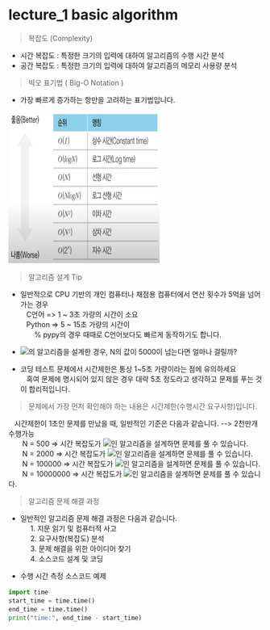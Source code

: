 
# lecture_1 basic algorithm

> 복잡도 (Complexity)

* 시간 복잡도 : 특정한 크기의 입력에 대하여 알고리즘의 수행 시간 분석
* 공간 복잡도 : 특정한 크기의 입력에 대하여 알고리즘의 메모리 사용량 분석

> 빅오 표기법 ( Big-O Notation ) <br>

* 가장 빠르게 증가하는 항만을 고려하는 표기법입니다.

<img src="../img/bigo.jpg" width="300" height="300"/>

> 알고리즘 설계 Tip
 
 * 일반적으로 CPU 기반의 개인 컴퓨터나 채점용 컴퓨터에서 연산 횟수가 5억을 넘어가는 경우<br>
 &nbsp;&nbsp; C언어 => 1 ~ 3초 가량의 시간이 소요<br>
 &nbsp;&nbsp; Python => 5 ~ 15초 가량의 시간이<br>
 &nbsp;&nbsp;&nbsp;&nbsp;&nbsp;&nbsp; % pypy의 경우 때때로 C언어보다도 빠르게 동작하기도 합니다.<br>

* <img src="https://render.githubusercontent.com/render/math?math=O(N^3)">의 알고리즘을 설계한 경우, N의 값이 5000이 넘는다면 얼마나 걸릴까?
* 코딩 테스트 문제에서 시간제한은 통상 1~5초 가량이라는 점에 유의하세요<br>
&nbsp;&nbsp; 혹여 문제에 명시되어 있지 않은 경우 대략 5초 정도라고 생각하고 문제를 푸는 것이 합리적입니다.

> 문제에서 가장 먼저 확인해야 하는 내용은 시간제한(수행시간 요구사항)입니다.<br>


&nbsp;&nbsp; 시간제한이 1초인 문제를 만났을 때, 일반적인 기준은 다음과 같습니다. --> 2천만개 수행가능<br>
&nbsp;&nbsp;&nbsp;&nbsp;&nbsp;&nbsp; N = 500  => 시간 복잡도가 <img src="https://render.githubusercontent.com/render/math?math=O(N^3)">인 알고리즘을 설계하면 문제를 풀 수 있습니다.<br>
&nbsp;&nbsp;&nbsp;&nbsp;&nbsp;&nbsp; N = 2000  => 시간 복잡도가 <img src="https://render.githubusercontent.com/render/math?math=O(N^2)">인 알고리즘을 설계하면 문제를 풀 수 있습니다.<br>
&nbsp;&nbsp;&nbsp;&nbsp;&nbsp;&nbsp; N = 100000  => 시간 복잡도가 <img src="https://render.githubusercontent.com/render/math?math=O(NlogN)">인 알고리즘을 설계하면 문제를 풀 수 있습니다.<br>
&nbsp;&nbsp;&nbsp;&nbsp;&nbsp;&nbsp; N = 10000000  => 시간 복잡도가 <img src="https://render.githubusercontent.com/render/math?math=O(N)">인 알고리즘을 설계하면 문제를 풀 수 있습니다.<br>

> 알고리즘 문제 해결 과정

* 일반적인 알고리즘 문제 해결 과정은 다음과 같습니다.<br>
&nbsp;&nbsp;&nbsp;&nbsp; 1. 지문 읽기 및 컴퓨터적 사고<br>
&nbsp;&nbsp;&nbsp;&nbsp; 2. 요구사항(복잡도) 분석<br>
&nbsp;&nbsp;&nbsp;&nbsp; 3. 문제 해결을 위한 아이디어 찾기<br>
&nbsp;&nbsp;&nbsp;&nbsp; 4. 소스코드 설계 및 코딩<br>

* 수행 시간 측정 소스코드 예제
``` python
import time
start_time = time.time()
end_time = time.time()
print("time:", end_time - start_time)
```

